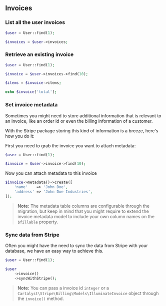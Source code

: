 ## Invoices

### List all the user invoices

```php
$user = User::find(1);

$invoices = $user->invoices;
```

### Retrieve an existing invoice

```php
$user = User::find(1);

$invoice = $user->invoices->find(10);

$items = $invoice->items;

echo $invoice['total'];
```

### Set invoice metadata

Sometimes you might need to store additional information that is relevant to an invoice, like an order id or even the billing information of a customer.

With the Stripe package storing this kind of information is a breeze, here's how you do it:

First you need to grab the invoice you want to attach metadata:

```php
$user = User::find(1);

$invoice = $user->invoice->find(10);
```

Now you can attach metadata to this invoice

```php
$invoice->metadata()->create([
	'name'    => 'John Doe',
	'address' => 'John Doe Industries',
]);
```

> **Note:** The metadata table columns are configurable through the migration, but keep in mind that you might require to extend the invoice metadata model to include your own column names on the `$fillable` property.


### Sync data from Stripe

Often you might have the need to sync the data from Stripe with your database, we have an easy way to achieve this.

```php
$user = User::find(1);

$user
	->invoice()
	->syncWithStripe();
```

> **Note:** You can pass a invoice id `integer` or a `Cartalyst\Stripe\Billing\Models\IlluminateInvoice` object through the `invoice()` method.
